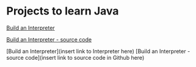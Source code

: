# Projects to learn Java

[Build an Interpreter](http://www.craftinginterpreters.com/introduction.html) 

[Build an Interpreter - source code](http://www.craftinginterpreters.com/introduction.html)


[Build an Interpreter](insert link to Interpreter here)
[Build an Interpreter - source code](insert link to source code in Github here)

